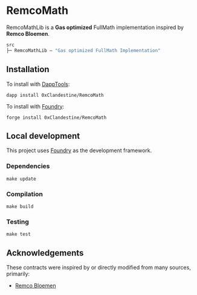 # RemcoMath

RemcoMathLib is a **Gas optimized** FullMath implementation inspired by **Remco Bloemen**.

```ml
src
├─ RemcoMathLib — "Gas optimized FullMath Implementation"
```

## Installation

To install with [DappTools](https://github.com/dapphub/dapptools):

```
dapp install 0xClandestine/RemcoMath
```

To install with [Foundry](https://github.com/gakonst/foundry):

```
forge install 0xClandestine/RemcoMath
```

## Local development

This project uses [Foundry](https://github.com/gakonst/foundry) as the development framework.

### Dependencies

```
make update
```

### Compilation

```
make build
```

### Testing

```
make test
```


## Acknowledgements

These contracts were inspired by or directly modified from many sources, primarily:

- [Remco Bloemen](https://xn--2-umb.com/21/muldiv/index.html)
